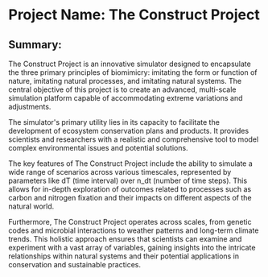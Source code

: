 # Project Name: The Construct Project

## Summary:

The Construct Project is an innovative simulator designed to encapsulate the three primary principles of biomimicry: imitating the form or function of nature, imitating natural processes, and imitating natural systems. The central objective of this project is to create an advanced, multi-scale simulation platform capable of accommodating extreme variations and adjustments.

The simulator's primary utility lies in its capacity to facilitate the development of ecosystem conservation plans and products. It provides scientists and researchers with a realistic and comprehensive tool to model complex environmental issues and potential solutions.

The key features of The Construct Project include the ability to simulate a wide range of scenarios across various timescales, represented by parameters like dT (time interval) over n_dt (number of time steps). This allows for in-depth exploration of outcomes related to processes such as carbon and nitrogen fixation and their impacts on different aspects of the natural world.

Furthermore, The Construct Project operates across scales, from genetic codes and microbial interactions to weather patterns and long-term climate trends. This holistic approach ensures that scientists can examine and experiment with a vast array of variables, gaining insights into the intricate relationships within natural systems and their potential applications in conservation and sustainable practices.